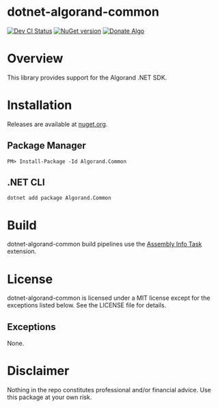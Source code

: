 # dotnet-algorand-common
[![Dev CI Status](https://dev.azure.com/gbo-devops/github-pipelines/_apis/build/status/Algorand.Common/Algorand.Common%20Dev%20CI?branchName=develop)](https://dev.azure.com/gbo-devops/github-pipelines/_build/latest?definitionId=10&branchName=develop)
[![NuGet version](https://badge.fury.io/nu/algorand.common.svg)](https://badge.fury.io/nu/algorand.common)
[![Donate Algo](https://img.shields.io/badge/Donate-ALGO-000000.svg?style=flat)](https://algoexplorer.io/address/EJMR773OGLFAJY5L2BCZKNA5PXLDJOWJK4ED4XDYTYH57CG3JMGQGI25DQ)

# Overview
This library provides support for the Algorand .NET SDK.

# Installation
Releases are available at [nuget.org](https://www.nuget.org/packages/Algorand.Common/).

## Package Manager
```
PM> Install-Package -Id Algorand.Common
```

## .NET CLI
```
dotnet add package Algorand.Common
```

# Build
dotnet-algorand-common build pipelines use the [Assembly Info Task](https://github.com/BMuuN/vsts-assemblyinfo-task) extension.

# License
dotnet-algorand-common is licensed under a MIT license except for the exceptions listed below. See the LICENSE file for details.

## Exceptions
None.

# Disclaimer
Nothing in the repo constitutes professional and/or financial advice. Use this package at your own risk. 
